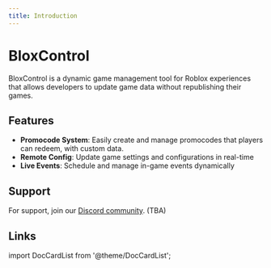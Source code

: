```yaml
---
title: Introduction
---
```


# BloxControl

BloxControl is a dynamic game management tool for Roblox experiences that allows developers to update game data without republishing their games.

## Features

- **Promocode System**: Easily create and manage promocodes that players can redeem, with custom data.
- **Remote Config**: Update game settings and configurations in real-time
- **Live Events**: Schedule and manage in-game events dynamically

## Support

For support, join our [Discord community](https://dsc.gg/bitoe). (TBA)

## Links

import DocCardList from '@theme/DocCardList';

<DocCardList />